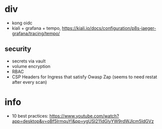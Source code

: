 # div
- kong oidc
- kiali + grafana + tempo, https://kiali.io/docs/configuration/p8s-jaeger-grafana/tracing/tempo/

## security
- secrets via vault
- volume encryption
- RBAC
- CSP Headers for Ingress that satisfy Owasp Zap (seems to need restat after every scan)
                                                                                               
# info
- 10 best practices: https://www.youtube.com/watch?app=desktop&v=oBf5lrmquYI&pp=ygUSI211dGlyYW9rdWJlcm5ldGVz
